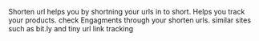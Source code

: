 Shorten url helps you by shortning your urls in to short.
Helps you track your products. check Engagments through your shorten urls.
similar sites such as bit.ly and tiny url
link tracking

